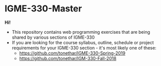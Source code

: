 # IGME-330-Master

**Hi!**

- This repository contains web programming exercises that are being shared by various sections of IGME-330
- If you are looking for the course syllabus, outline, schedule or project requirements for your IGME-330 section - it's most likely one of these: 
  - https://github.com/tonethar/IGME-330-Spring-2019
  - https://github.com/tonethar/IGM-330-Fall-2018

